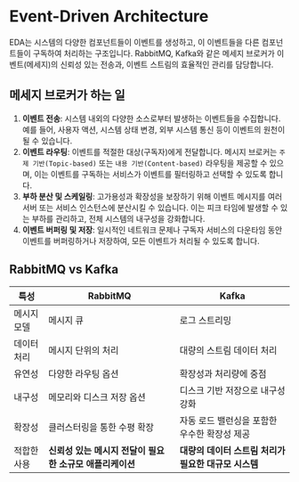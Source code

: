 # Event-Driven Architecture

EDA는 시스템의 다양한 컴포넌트들이 이벤트를 생성하고, 이 이벤트들을 다른 컴포넌트들이 구독하여 처리하는 구조입니다.
RabbitMQ, Kafka와 같은 메세지 브로커가 이벤트(메세지)의 신뢰성 있는 전송과, 이벤트 스트림의 효율적인 관리를 담당합니다.

## 메세지 브로커가 하는 일

1. **이벤트 전송**: 시스템 내외의 다양한 소스로부터 발생하는 이벤트들을 수집합니다. 예를 들어, 사용자 액션, 시스템 상태 변경, 외부 시스템 통신 등이 이벤트의 원천이 될 수 있습니다.
2. **이벤트 라우팅**: 이벤트를 적절한 대상(구독자)에게 전달합니다. 메시지 브로커는 `주제 기반(Topic-based)` 또는 `내용 기반(Content-based)` 라우팅을 제공할 수 있으며, 이는 이벤트를 구독하는 서비스가 이벤트를 필터링하고 선택할 수 있도록 합니다.
3. **부하 분산 및 스케일링**: 고가용성과 확장성을 보장하기 위해 이벤트 메시지를 여러 서버 또는 서비스 인스턴스에 분산시킬 수 있습니다. 이는 피크 타임에 발생할 수 있는 부하를 관리하고, 전체 시스템의 내구성을 강화합니다.
4. **이벤트 버퍼링 및 저장**: 일시적인 네트워크 문제나 구독자 서비스의 다운타임 동안 이벤트를 버퍼링하거나 저장하여, 모든 이벤트가 처리될 수 있도록 합니다.

## RabbitMQ vs Kafka

| 특성        | RabbitMQ                                                 | Kafka                                                |
| ----------- | -------------------------------------------------------- | ---------------------------------------------------- |
| 메시지 모델 | 메시지 큐                                                | 로그 스트리밍                                        |
| 데이터 처리 | 메시지 단위의 처리                                       | 대량의 스트림 데이터 처리                            |
| 유연성      | 다양한 라우팅 옵션                                       | 확장성과 처리량에 중점                               |
| 내구성      | 메모리와 디스크 저장 옵션                                | 디스크 기반 저장으로 내구성 강화                     |
| 확장성      | 클러스터링을 통한 수평 확장                              | 자동 로드 밸런싱을 포함한 우수한 확장성 제공         |
| 적합한 사용 | **신뢰성 있는 메시지 전달이 필요한 소규모 애플리케이션** | **대량의 데이터 스트림 처리가 필요한 대규모 시스템** |
